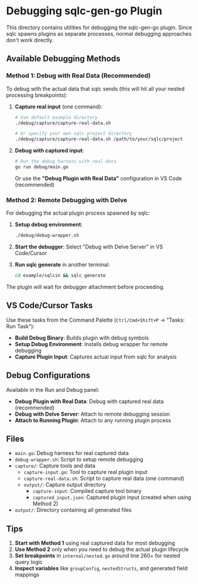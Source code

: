 # Debugging sqlc-gen-go Plugin

This directory contains utilities for debugging the sqlc-gen-go plugin. Since sqlc spawns plugins as separate processes, normal debugging approaches don't work directly.

## Available Debugging Methods

### Method 1: Debug with Real Data (Recommended)

To debug with the actual data that sqlc sends (this will hit all your nested processing breakpoints):

1. **Capture real input** (one command):

   ```bash
   # Use default example directory
   ./debug/capture/capture-real-data.sh
   
   # Or specify your own sqlc project directory
   ./debug/capture/capture-real-data.sh /path/to/your/sqlc/project
   ```

2. **Debug with captured input**:

   ```bash
   # Run the debug harness with real data
   go run debug/main.go
   ```

   Or use the **"Debug Plugin with Real Data"** configuration in VS Code (recommended)

### Method 2: Remote Debugging with Delve

For debugging the actual plugin process spawned by sqlc:

1. **Setup debug environment**:

   ```bash
   ./debug/debug-wrapper.sh
   ```

2. **Start the debugger**: Select "Debug with Delve Server" in VS Code/Cursor
3. **Run sqlc generate** in another terminal:

   ```bash
   cd example/sqlcin && sqlc generate
   ```

The plugin will wait for debugger attachment before proceeding.

## VS Code/Cursor Tasks

Use these tasks from the Command Palette (`Ctrl/Cmd+Shift+P` → "Tasks: Run Task"):

- **Build Debug Binary**: Builds plugin with debug symbols
- **Setup Debug Environment**: Installs debug wrapper for remote debugging
- **Capture Plugin Input**: Captures actual input from sqlc for analysis

## Debug Configurations

Available in the Run and Debug panel:

- **Debug Plugin with Real Data**: Debug with captured real data (recommended)
- **Debug with Delve Server**: Attach to remote debugging session
- **Attach to Running Plugin**: Attach to any running plugin process

## Files

- `main.go`: Debug harness for real captured data
- `debug-wrapper.sh`: Script to setup remote debugging
- `capture/`: Capture tools and data
  - `capture-input.go`: Tool to capture real plugin input
  - `capture-real-data.sh`: Script to capture real data (one command)
  - `output/`: Capture output directory
    - `capture-input`: Compiled capture tool binary
    - `captured_input.json`: Captured plugin input (created when using Method 2)
- `output/`: Directory containing all generated files

## Tips

1. **Start with Method 1** using real captured data for most debugging
2. **Use Method 2** only when you need to debug the actual plugin lifecycle
4. **Set breakpoints** in `internal/nested.go` around line 260+ for nested query logic
5. **Inspect variables** like `groupConfig`, `nestedStructs`, and generated field mappings
